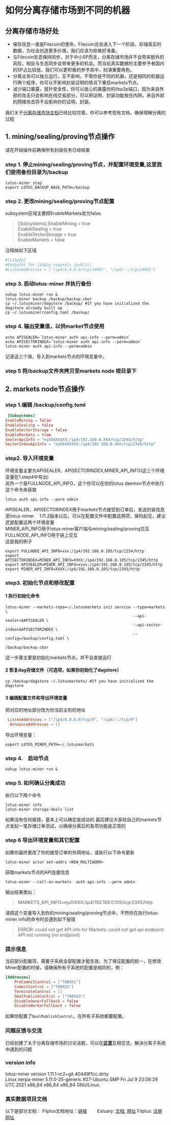 # 如何分离存储市场到不同的机器

## 分离存储市场好处

- 保存信息一直是Filecoin的使命，Filecoin总会进入下一个阶段，存储真实的数据，为社会创造更多价值，我们应该为些做好准备。
- 与Filecoin生态保持同步，对于中小SP而言，分离存储市场并不会带来额外的风险，相反与生态同步会带来更多的机会。而当前真实数据的主要参予者国内的SP占比较低，我们可以更积极的参予其中，扮演重要角色。
- 分离业务可以独立运行，互不影响，不管你是不同的机器，还是相同的机器运行两个程序，你可以不影响封装证明的情况下重启markets节点。
- 减少端口暴露，提升安全性，你可以放心的暴露你的libp2p端口，因为来自外部的攻击只会影响在线交易部分，可以把证明、封装功能放在内网，来自外部的网络攻击将不会影响你的证明、封装。

我们关于[分离存储市场文档](https://docs.filecoin.io/mine/lotus/split-markets-miners/#split-the-market-subsystem)已经比较完善。你可以参考现有文档，确保理解分离的过程

## 1. mining/sealing/proving节点操作

请在开始操作前确保所有封装任务已经结束

### step 1. 停止mining/sealing/proving节点，并配置环境变量,这里我们使用备份目录为/backup

```shell
lotus-miner stop
export LOTUS_BACKUP_BASE_PATH=/backup
```

### step 2. 更改mining/sealing/proving节点配置

subsystem区域主要把EnableMarkets改为false.
> [Subsystems]
EnableMining = true  
EnableSealing = true  
EnableSectorStorage = true  
EnableMarkets = false  

注释掉如下区域

```toml
#[Libp2p]  
#Endpoint for libp2p requests (public)  
#ListenAddresses = ["/ip4/0.0.0.0/tcp/24001", "/ip6/::/tcp/24001"]  
```

### step 3. 启动lotus-miner 并执行备份

```shell
nohup lotus-miner run &
lotus-miner backup /backup/backup.cbor
cp ~/.lotusminer/dagstore /backup/ #If you have initialized the dagstore already built up   
cp ~/.lotusminer/config.toml /backup/  
```

### step 4. 输出变量值，以供market节点使用

```shell
echo APISEALER=`lotus-miner auth api-info --perm=admin`  
echo APISECTORINDEX=`lotus-miner auth api-info --perm=admin`  
lotus-miner auth api-info --perm=admin
```  

记录这三个值，导入到markets节点的环境变量中。

### step 5 将/backup文件夹拷贝至markets node 根目录下

## 2. markets node节点操作

### step 1.编辑 /backup/config.toml

```toml
 [Subsystems]
EnableMining = false  
EnableSealing = false 
EnableSectorStorage = false  
EnableMarkets = true 
SealerApiInfo = "eyXXXXXXXX:/ip4/192.168.0.XXX/tcp/2345/http"
SectorIndexApiInfo = "eyXXXXXXXX:/ip4/192.168.0.XXX/tcp/2345/http"
```

### step2. 导入环境变量

环境变量主要为APISEALER，APISECTORINDEX,MINER_API_INFO(这三个环境变量在1.step4中导出)    
另外一个是FULLNODE_API_INFO，这个你可以在你的lotus daemon节点中执行这个命令来获取  

```shell
lotus auth api-info --perm admin  
```  

APISEALER，APISECTORINDEX用于markets节点接受到订单后，发送封装信息至lotus-miner.　1.11.2版本以后，可以在配置文件中配置这两项，保险起见，建议还是配置这两个环境变量  
MINER_API_INFO用于lotus-miner客户端与mining/sealing/proving交互  
FULLNODE_API_INFO用于链上交互  
这是我的例子  

```shell
export FULLNODE_API_INFO=xxx:/ip4/192.168.0.105/tcp/1234/http
export APISECTORINDEX=MINER_API_INFO=XXXX:/ip4/192.168.0.105/tcp/2345/http  
export APISEALER=MINER_API_INFO=xxxx:/ip4/192.168.0.105/tcp/2345/http  
export MINER_API_INFO=XXXX:/ip4/192.168.0.105/tcp/2345/http  
```  

### step3. 初始化节点和修改配置

#### 1 执行初始化命令

```shell
lotus-miner --markets-repo=~/.lotusmarkets init service --type=markets \
                                                        --api-sealer=$APISEALER \
                                                        --api-sector-index=$APISECTORINDEX \
                                                        --config=/backup/config.toml \
                                                        /backup/backup.cbor
```  

这一步骤主要是初始化markets节点，并不会直接运行　　

#### 2 恢复dag存储文件（可选项，如果你初始化了dagstore）

```shell
cp /backup/dagstore ~/.lotusmarkets/ #If you have initialized the dagstore
```  

#### 3 编辑配置文件和导出环境变量

把对应的地址部分改为你当前主机的地址

```toml
 ListenAddresses = ["/ip4/0.0.0.0/tcp/0", "/ip6/::/tcp/0"]  
  AnnounceAddresses = []  
```

导出环境变量：  

```shell
export LOTUS_MINER_PATH=~/.lotusmarkets
```  

### step 4.　启动节点

```shell
nohup lotus-miner run &
```  

### step 5. 如何确认分离成功

执行以下两个命令

```shell
lotus-miner info  
lotus-miner storage-deals list  
```  

如果没有任何报错，基本上可以确定是成功的
最后建议大家给自己的markets节点发起一笔存储订单测试，以确保分离后的各项功能是正常的

### step 6 导出环境变量和其它配置

如果你最终更改了你的接受订单的外网地址，请执行以下命令更新

```shell
lotus-miner actor set-addrs <NEW_MULTIADDR>
```

获取markets节点的API连接信息

```shell
lotus-miner --call-on-markets  auth api-info --perm admin
```  

输出结果类似：
> MARKETS_API_INFO=eyJhXXX:/ip4/192.168.0.105/tcp/2345/http

请把这个变量导入到你的mining/sealing/proving节点中，不然你在执行lotus-miner info的命令时会遇到如下报错
> ERROR: could not get API info for Markets: could not get api endpoint: API not running (no endpoint)

### 提示信息

当前部分配置项，需要子系统全部配置才能生效，为了保证配置的统一，在修改Miner配置的时侯，请确保所有子系统的配置是相同的，例：

```toml
[Addresses]  
    PreCommitControl = ["f00XX1"]  
    CommitControl = ["f00XX2"]  
    TerminateControl = []  
    DealPublishControl = ["f00XX3"] 
    DisableOwnerFallback = false  
    DisableWorkerFallback = false 
```

如果你配置了`DealPublishControl`，在所有子系统都要配置。

### 问题反馈与交流

已经创建了关于分离存储市场的讨论话题，可以在[**这里**](https://github.com/filecoin-project/community-china/discussions/149)互相交流，解决分离子系统中遇到的问题

### version info

lotus-miner version 1.11.1-rc2+git.40449f1cc.dirty  
Linux nerpa-miner 5.11.0-25-generic #27-Ubuntu SMP Fri Jul 9 23:06:29 UTC 2021 x86_64 x86_64 x86_64 GNU/Linux.

### 真实数据项目文档

以下是部分文档：
Filplus文档地址：[链接](https://docs.filecoin.io/store/filecoin-plus/)　　
Estuary: [文档](https://docs.estuary.tech/), [网址](https://estuary.tech/)
Filplus: [注册网址](https://plus.fil.org/)

